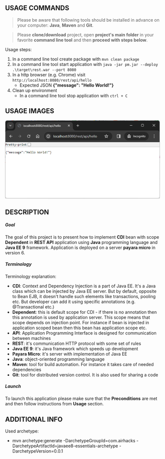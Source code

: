 USAGE COMMANDS
--------------

> Please be aware that following tools should be installed in advance on your computer: **Java**, **Maven** and **Git**. 

> Please **clone/download** project, open **project's main folder** in your favorite **command line tool** and then **proceed with steps below**. 

Usage steps:
1. In a command line tool create package with `mvn clean package`
1. In a command line tool start application with `java -jar pm.jar --deploy .\target\rest.war --port 8080`
1. In a http browser (e.g. Chrome) visit `http://localhost:8080/rest/api/hello`
   * Expected JSON **{"message": "Hello World!"}**
1. Clean up environment 
     * In a command line tool stop application with `ctrl + C`


USAGE IMAGES
------------

![My Image](readme-images/image-01.png)


DESCRIPTION
-----------

##### Goal
The goal of this project is to present how to implement **CDI** bean with scope **Dependent** in **REST API** application using **Java** programming language and **Java EE 9** framework. Application is deployed on a server **payara micro** in version 6.

##### Terminology
Terminology explanation:
* **CDI**: Context and Dependency Injection is a part of Java EE. It's a Java class which can be injected by Java EE server. But by default, opposite to Bean EJB, it doesn't handle such elements like transactions, pooling etc. But developer can add it using specific annotations (e.g. @Transactional etc.)
* **Dependent**: this is default scope for CDI - if there is no annotation then this annotation is used by application server. This scope means that scope depends on injection point. For instance if bean is injected in application scoped bean then this bean has application scope etc.
* **API**: Application Programming Interface is designed for communication between machines
* **REST**: it's communication HTTP protocol with some set of rules
* **Java EE 9**: it's Java framework which speeds up development
* **Payara Micro**: it's server with implementation of Java EE
* **Java**: object-oriented programming language
* **Maven**: tool for build automation. For instance it takes care of needed dependencies
* **Git**: tool for distributed version control. It is also used for sharing a code

##### Launch
To launch this application please make sure that the **Preconditions** are met and then follow instructions from **Usage** section.


ADDITIONAL INFO
---------------

Used archetype:
* mvn archetype:generate -DarchetypeGroupId=com.airhacks -DarchetypeArtifactId=javaee8-essentials-archetype -DarchetypeVersion=0.0.1
